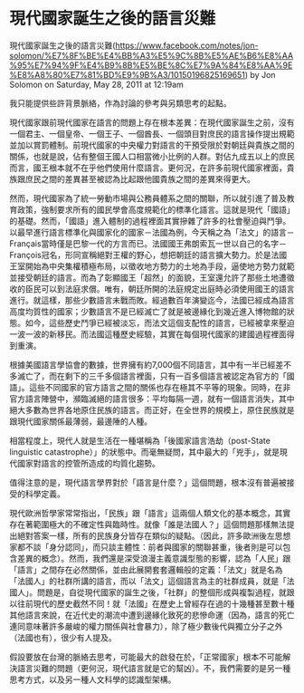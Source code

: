 # 現代國家誕生之後的語言災難


現代國家誕生之後的語言災難(https://www.facebook.com/notes/jon-solomon/%E7%8F%BE%E4%BB%A3%E5%9C%8B%E5%AE%B6%E8%AA%95%E7%94%9F%E4%B9%8B%E5%BE%8C%E7%9A%84%E8%AA%9E%E8%A8%80%E7%81%BD%E9%9B%A3/10150196825169651)
by Jon Solomon on Saturday, May 28, 2011 at 12:19am
 
我只能提供些許背景脈絡，作為討論的參考與另類思考的起點。
 
現代國家跟前現代國家在語言的問題上存在根本差異：在現代國家誕生之前，沒有一個君主、一個皇帝、一個王子、一個酋長、一個頭目對庶民的語言操作提出規範並加以賞罰體制。前現代國家的中央權力對語言的干預受限於對朝廷與貴族之間的關係，也就是說，佔有整個王國人口相當微小比例的人群。對佔九成五以上的庶民而言，國王根本就不在乎他們使用什麼語言。更何況，在許多前現代國家裡面，貴族跟庶民之間的差異甚至被認為比起跟他國貴族之間的差異來得更大。
 
然而，現代國家為了統一勞動市場與公務員體系之間的關聯，所以就引進了普及教育政策，強制要求所有的國民學會高度規範化的標準化語言。這就是現代「國語」的基礎。然而，「國語」進入體制的過程裡面其實摻雜了許多的社會壓迫與鬥爭。以最早進行語言標準化與國家化的國家－法國為例，今天稱之為「法文」的語言－Français當時僅是巴黎一代的方言而已。法國國王弗朗索瓦一世以自己的名字－François冠名，形同宣稱絕對王權的野心，想把朝廷的語言擴大勢力。於是法國王室開始為中央集權積極布局，以徵收地方勢力的土地為手段，逼使地方勢力就範並接受朝廷的語言。而為了彰顯國王「超然」的面貌，王室還允許了那些土地遭徵收的臣民可以到法庭求償。唯有，朝廷所開的法庭規定出庭時必須使用國王的語言進行。就這樣，那些少數語言未戰而敗。經過數百年演變迄今，法國已經成為語言高度均質性的國家；少數語言不是已經滅亡了就是被邊緣化到幾近進入博物館的狀態。如今，這些歷史鬥爭已經被淡忘，而法文這個支配性的語言，已經被拿來壓迫一波一波的新移民。而法國這種歷史經驗，其實在每個現代國家的建國過程裡面得到重演。
 
根據美國語言學協會的數據，世界擁有約7,000個不同語言，其中有一半已經差不多滅亡了，而在剩下的三千多個語言裡面，只有一百多個語言被認定為官方的「國語」。這些不同國家的官方語言之間的關係也存在極其不平等的現象。同時，在非官方語言陣營中，瀕臨滅絕的語言很多：平均每隔一週，就有一個語言消失，其中絕大多數為世界各地原住民族的語言。而正好，在全世界的規模上，原住民族就是跟現代國家關係最薄弱，最邊陲的人種。
 
相當程度上，現代人就是生活在一種堪稱為「後國家語言浩劫（post-State linguistic catastrophe）」的狀態中。而毫無疑問，其中最大的「兇手」，就是現代國家對語言的控管所造成的均質化趨勢。
 
值得注意的是，現代語言學界對於「語言是什麼？」這個問題，根本沒有普遍被接受的科學定義。
 
現代歐洲哲學家常常指出，「民族」跟「語言」這兩個人類文化的基本概念，其實存在著範圍極大的不確定性與臨時性。就像「誰是法國人？」這個問題那樣無法提出絕對答案一樣，所有的民族身分皆存在類似的疑點。（因此，許多歐洲後左思想家都不談「身分認同」，而只談主體性：前者與國家的關聯甚重，後者則是可以包含差異的概念）。然而，我們還是深受浪漫主義意識型態的影響，認為「人民」跟「語言」之間存在必然關係，並由此展開套套邏輯般的定義：「法文」就是名為「法國人」的社群所講的語言，而以「法文」這個語言為主的社群成員，就是「法國人」。問題是，自從現代國家的誕生之後，「社群」的整個形成與複製過程，就跟以往前現代的歷史截然不同！就「法國」在歷史上曾經存在過的十幾種甚至數十種其他語言來說，在近代史的潮流中遭到邊緣化致死的悲慘命運（因為，語言的死亡連同意味著許多嚴峻的權力關係與社會暴力），除了極少數後代與獨立分子之外（法國也有），很少有人提及。
 
假設要放在台灣的脈絡去思考，可能最大的啟發在於，「正常國家」根本不可能解決語言災難的問題（更何況，現代語言就是它的幫凶）。不，我們需要的是另一種思考方式，以及另一種人文科學的認識型架構。
